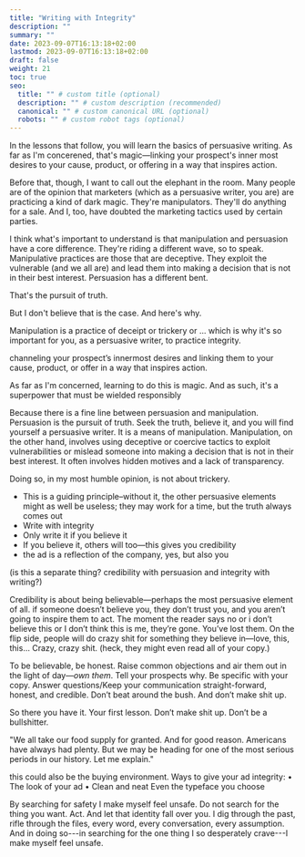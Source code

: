 ```yaml
---
title: "Writing with Integrity"
description: ""
summary: ""
date: 2023-09-07T16:13:18+02:00
lastmod: 2023-09-07T16:13:18+02:00
draft: false
weight: 21
toc: true
seo:
  title: "" # custom title (optional)
  description: "" # custom description (recommended)
  canonical: "" # custom canonical URL (optional)
  robots: "" # custom robot tags (optional)
---
```


In the lessons that follow, you will learn the basics of persuasive writing. As far as I'm concerened, that's magic&mdash;linking your prospect's inner most desires to your cause, product, or offering in a way that inspires action.

Before that, though, I want to call out the elephant in the room. Many people are of the opinion that marketers (which as a persuasive writer, you are) are practicing a kind of dark magic. They're manipulators. They'll do anything for a sale. And I, too, have doubted the marketing tactics used by certain parties.

I think what's important to understand is that manipulation and persuasion have a core difference. They're riding a different wave, so to speak. Manipulative practices are those that are deceptive. They exploit the vulnerable (and we all are) and lead them into making a decision that is not in their best interest. Persuasion has a different bent.

That's the pursuit of truth.




But I don't believe that is the case. And here's why.

Manipulation is a practice of deceipt or trickery or ... which is why it's so important for you, as a persuasive writer, to practice integrity.




 channeling your prospect’s innermost desires and linking them to your cause, product, or offer in a way that inspires action.

As far as I'm concerned, learning to do this is magic. And as such, it's a superpower that must be wielded responsibly

Because there is a fine line between persuasion and manipulation. Persuasion is the pursuit of truth. Seek the truth, believe it, and you will find yourself a persuasive writer. It is a means of manipulation. Manipulation, on the other hand, involves using deceptive or coercive tactics to exploit vulnerabilities or mislead someone into making a decision that is not in their best interest. It often involves hidden motives and a lack of transparency.

Doing so, in my most humble opinion, is not about trickery.

* This is a guiding principle–without it, the other persuasive elements might as well be useless; they may work for a time, but the truth always comes out
* Write with integrity
* Only write it if you believe it
* If you believe it, others will too&mdash;this gives you credibility
* the ad is a reflection of the company, yes, but also you

(is this a separate thing? credibility with persuasion and integrity with writing?)

Credibility is about being believable&mdash;perhaps the most persuasive element of all. if someone doesn’t believe you, they don’t trust you, and you aren’t going to inspire them to act. The moment the reader says no or i don’t believe this or I don’t think this is me, they’re gone. You’ve lost them. On the flip side, people will do crazy shit for something they believe in&mdash;love, this, this… Crazy, crazy shit. (heck, they might even read all of your copy.)

To be believable, be honest. Raise common objections and air them out in the light of day&mdash;*own them*. Tell your prospects why. Be specific with your copy. Answer questions/Keep your communication straight-forward, honest, and credible. Don’t beat around the bush. And don’t make shit up.


So there you have it. Your first lesson. Don’t make shit up. Don’t be a bullshitter.


"We all take our food supply for granted. And for good reason. Americans have always had plenty. But we may be heading for one of the most serious periods in our history. Let me explain."


this could also be the buying environment.
Ways to give your ad integrity:
  • The look of your ad
  • Clean and neat
Even the typeface you choose


By searching for safety I make myself feel unsafe. Do not search for the thing you want. Act. And let that identity fall over you. I dig through the past, rifle through the files, every word, every conversation, every assumption. And in doing so---in searching for the one thing I so desperately crave---I make myself feel unsafe.
